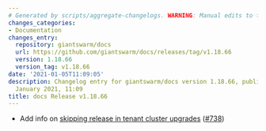 ```yaml
---
# Generated by scripts/aggregate-changelogs. WARNING: Manual edits to this files will be overwritten.
changes_categories:
- Documentation
changes_entry:
  repository: giantswarm/docs
  url: https://github.com/giantswarm/docs/releases/tag/v1.18.66
  version: 1.18.66
  version_tag: v1.18.66
date: '2021-01-05T11:09:05'
description: Changelog entry for giantswarm/docs version 1.18.66, published on 05
  January 2021, 11:09
title: docs Release v1.18.66
---
```


- Add info on [skipping release in tenant cluster upgrades](https://docs.giantswarm.io/reference/cluster-upgrades/#skipping-tenant-cluster-release) ([#738](https://github.com/giantswarm/docs/pull/738))
